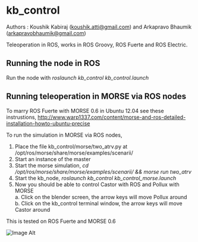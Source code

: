 kb_control
==========
Authors : Koushik Kabiraj (koushik.atti@gmail.com) and Arkapravo Bhaumik (arkapravobhaumik@gmail.com)

Teleoperation in ROS, works in ROS Groovy, ROS Fuerte and ROS Electric.

Running the node in ROS
-----------------------
Run the node with _roslaunch kb_control kb_control.launch_

Running teleoperation in MORSE via ROS nodes
--------------------------------------------
To marry ROS Fuerte with MORSE 0.6 in Ubuntu 12.04 see these instrustions, 
http://www.warp1337.com/content/morse-and-ros-detailed-installation-howto-ubuntu-precise

To run the simulation in MORSE via ROS nodes,  

1. Place the file kb_control/morse/two_atrv.py at /opt/ros/morse/share/morse/examples/scenarii/
2. Start an instance of the master
3. Start the morse simulation, _cd /opt/ros/morse/share/morse/examples/scenarii/ && morse run two_atrv_
4. Start the kb_node, _roslaunch kb_control kb_control_morse.launch_
5. Now you should be able to control Castor with ROS and Pollux with MORSE  
  a. Click on the blender screen, the arrow keys will move Pollux around  
  b. Click on the kb_control terminal window, the arrow keys will move Castor around

This is tested on ROS Fuerte and MORSE 0.6

![Image Alt](https://lh4.googleusercontent.com/-p9b3vgPXNh0/UQavBlGL7oI/AAAAAAAACT4/IC9tKKJILJE/s912/pic-3-github.png) 
